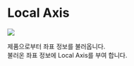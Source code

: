 # Local Axis

![](https://qph.cf2.quoracdn.net/main-qimg-3d0ae7fb37b4fe80f2a066cfe99f104c)

제품으로부터 좌표 정보를 불러옵니다.
<br>
불러온 좌표 정보에 Local Axis를 부여 합니다.